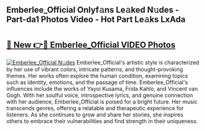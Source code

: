 ## Emberlee_Official Onlyf𝚊ns Le𝚊ked N𝚞des - Part-da1 Photos Video - Hot Part Le𝚊ks LxAda

# <h2><a href="http://ab48737.deff.icu/?id=Emberlee_Official">🔗 New 👉🔴 Emberlee_Official VIDEO Photos</a></h2>

[![Emberlee_Official N𝚞des](https://i.imgur.com/rIISA9y.gif)](http://ab48737.deff.icu/?id=Emberlee_Official)
Emberlee_Official's artistic style is characterized by her use of vibrant colors, intricate patterns, and thought-provoking themes. Her works often explore the human condition, examining topics such as identity, emotions, and the passage of time. Emberlee_Official's influences include the works of Yayoi Kusama, Frida Kahlo, and Vincent van Gogh. With her soulful voice, introspective lyrics, and genuine connection with her audience, Emberlee_Official is poised for a bright future. Her music transcends genres, offering a relatable and therapeutic experience for listeners. As she continues to grow and share her stories, she inspires others to embrace their vulnerabilities and find strength in their uniqueness.

